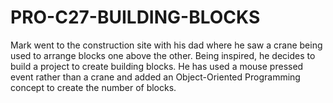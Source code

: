 # PRO-C27-BUILDING-BLOCKS
Mark went to the construction site with his dad where he saw a crane being used to arrange blocks one above the other. Being inspired, he decides to build a project to create building blocks. He has used a mouse pressed event rather than a crane and added an Object-Oriented Programming concept to create the number of blocks.
